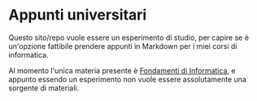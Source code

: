 # Appunti universitari

Questo sito/repo vuole essere un esperimento di studio, per capire se è un'opzione 
fattibile prendere appunti in Markdown per i miei corsi di informatica.  

Al momento l'unica materia presente è [Fondamenti di Informatica](), e appunto essendo un 
esperimento non vuole essere assolutamente una sorgente di materiali.  


